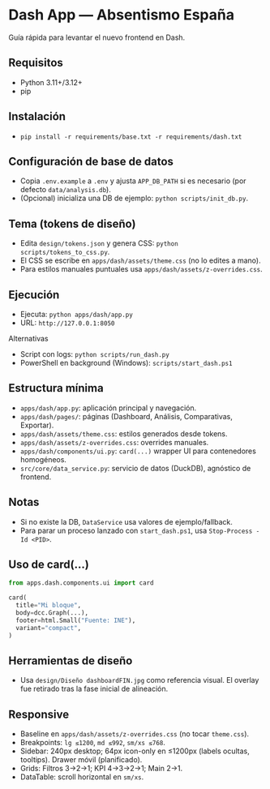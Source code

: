 # Dash App — Absentismo España

Guía rápida para levantar el nuevo frontend en Dash.

## Requisitos
- Python 3.11+/3.12+
- pip

## Instalación
- `pip install -r requirements/base.txt -r requirements/dash.txt`

## Configuración de base de datos
- Copia `.env.example` a `.env` y ajusta `APP_DB_PATH` si es necesario (por defecto `data/analysis.db`).
- (Opcional) inicializa una DB de ejemplo: `python scripts/init_db.py`.

## Tema (tokens de diseño)
- Edita `design/tokens.json` y genera CSS: `python scripts/tokens_to_css.py`.
- El CSS se escribe en `apps/dash/assets/theme.css` (no lo edites a mano).
- Para estilos manuales puntuales usa `apps/dash/assets/z-overrides.css`.

## Ejecución
- Ejecuta: `python apps/dash/app.py`
- URL: `http://127.0.0.1:8050`

Alternativas
- Script con logs: `python scripts/run_dash.py`
- PowerShell en background (Windows): `scripts/start_dash.ps1`

## Estructura mínima
- `apps/dash/app.py`: aplicación principal y navegación.
- `apps/dash/pages/`: páginas (Dashboard, Análisis, Comparativas, Exportar).
- `apps/dash/assets/theme.css`: estilos generados desde tokens.
- `apps/dash/assets/z-overrides.css`: overrides manuales.
- `apps/dash/components/ui.py`: `card(...)` wrapper UI para contenedores homogéneos.
- `src/core/data_service.py`: servicio de datos (DuckDB), agnóstico de frontend.

## Notas
- Si no existe la DB, `DataService` usa valores de ejemplo/fallback.
- Para parar un proceso lanzado con `start_dash.ps1`, usa `Stop-Process -Id <PID>`.

## Uso de card(...)
```python
from apps.dash.components.ui import card

card(
  title="Mi bloque",
  body=dcc.Graph(...),
  footer=html.Small("Fuente: INE"),
  variant="compact",
)
```

## Herramientas de diseño
- Usa `design/Diseño dashboardFIN.jpg` como referencia visual. El overlay fue retirado tras la fase inicial de alineación.

## Responsive
- Baseline en `apps/dash/assets/z-overrides.css` (no tocar `theme.css`).
- Breakpoints: `lg ≤1200`, `md ≤992`, `sm/xs ≤768`.
- Sidebar: 240px desktop; 64px icon-only en ≤1200px (labels ocultas, tooltips). Drawer móvil (planificado).
- Grids: Filtros 3→2→1; KPI 4→3→2→1; Main 2→1.
- DataTable: scroll horizontal en `sm/xs`.
